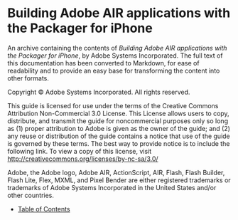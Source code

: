 # Building Adobe AIR applications with the Packager for iPhone

An archive containing the contents of _Building Adobe AIR applications with the
Packager for iPhone_, by Adobe Systems Incorporated. The full text of this
documentation has been converted to Markdown, for ease of readability and to
provide an easy base for transforming the content into other formats.

Copyright © Adobe Systems Incorporated. All rights reserved.

This guide is licensed for use under the terms of the Creative Commons
Attribution Non-Commercial 3.0 License. This License allows users to copy,
distribute, and transmit the guide for noncommercial purposes only so long as
(1) proper attribution to Adobe is given as the owner of the guide; and (2) any
reuse or distribution of the guide contains a notice that use of the guide is
governed by these terms. The best way to provide notice is to include the
following link. To view a copy of this license, visit
http://creativecommons.org/licenses/by-nc-sa/3.0/

Adobe, the Adobe logo, Adobe AIR, ActionScript, AIR, Flash, Flash Builder, Flash
Lite, Flex, MXML, and Pixel Bender are either registered trademarks or
trademarks of Adobe Systems Incorporated in the United States and/or other
countries.

- [Table of Contents](./index.md)
